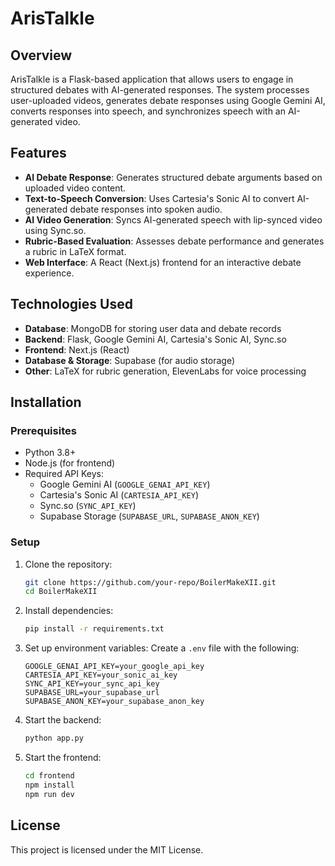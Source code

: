 # ArisTalkle

## Overview

ArisTalkle is a Flask-based application that allows users to engage in structured debates with AI-generated responses. The system processes user-uploaded videos, generates debate responses using Google Gemini AI, converts responses into speech, and synchronizes speech with an AI-generated video.

## Features

- **AI Debate Response**: Generates structured debate arguments based on uploaded video content.
- **Text-to-Speech Conversion**: Uses Cartesia's Sonic AI to convert AI-generated debate responses into spoken audio.
- **AI Video Generation**: Syncs AI-generated speech with lip-synced video using Sync.so.
- **Rubric-Based Evaluation**: Assesses debate performance and generates a rubric in LaTeX format.
- **Web Interface**: A React (Next.js) frontend for an interactive debate experience.

## Technologies Used

- **Database**: MongoDB for storing user data and debate records
- **Backend**: Flask, Google Gemini AI, Cartesia's Sonic AI, Sync.so
- **Frontend**: Next.js (React)
- **Database & Storage**: Supabase (for audio storage)
- **Other**: LaTeX for rubric generation, ElevenLabs for voice processing

## Installation

### Prerequisites

- Python 3.8+
- Node.js (for frontend)
- Required API Keys:
  - Google Gemini AI (`GOOGLE_GENAI_API_KEY`)
  - Cartesia's Sonic AI (`CARTESIA_API_KEY`)
  - Sync.so (`SYNC_API_KEY`)
  - Supabase Storage (`SUPABASE_URL`, `SUPABASE_ANON_KEY`)

### Setup

1. Clone the repository:
   ```sh
   git clone https://github.com/your-repo/BoilerMakeXII.git
   cd BoilerMakeXII
   ```
2. Install dependencies:
   ```sh
   pip install -r requirements.txt
   ```
3. Set up environment variables: Create a `.env` file with the following:
   ```env
   GOOGLE_GENAI_API_KEY=your_google_api_key
   CARTESIA_API_KEY=your_sonic_ai_key
   SYNC_API_KEY=your_sync_api_key
   SUPABASE_URL=your_supabase_url
   SUPABASE_ANON_KEY=your_supabase_anon_key
   ```
4. Start the backend:
   ```sh
   python app.py
   ```
5. Start the frontend:
   ```sh
   cd frontend
   npm install
   npm run dev
   ```

## License

This project is licensed under the MIT License.
